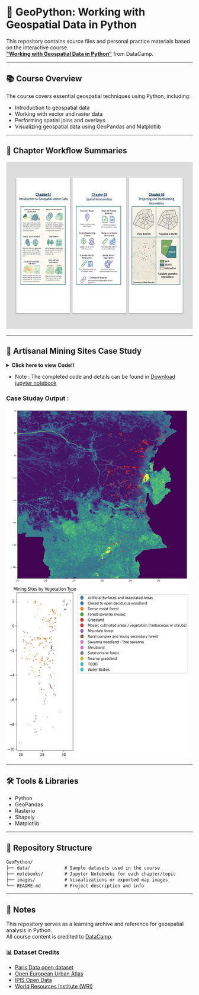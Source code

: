 # 🐍 GeoPython: Working with Geospatial Data in Python

This repository contains source files and personal practice materials based on the interactive course.   
**["Working with Geospatial Data in Python"](https://app.datacamp.com/learn/courses/working-with-geospatial-data-in-python)** from DataCamp.  

---

## 📚 Course Overview
The course covers essential geospatial techniques using Python, including:

- Introduction to geospatial data
- Working with vector and raster data
- Performing spatial joins and overlays
- Visualizing geospatial data using GeoPandas and Matplotlib

---

## 📖 Chapter Workflow Summaries

<img src="/images/Workflow.jpg" alt="Workflow" width="650" height="450"/>  

---


## 📖 Artisanal Mining Sites Case Study 



<details>
<summary><strong>Click here to view Code!!</strong></summary>

```python

## Import and explore the data

# Import GeoPandas and Matplotlib
import geopandas
import matplotlib.pyplot as plt

# Read the mining site data
mining_sites = geopandas.read_file("ipis_cod_mines.geojson")
national_parks = geopandas.read_file('cod_conservation.shp')

# Print the first rows and the CRS information
print(mining_sites.head(5))
print(mining_sites.crs)

print(national_parks.head(5))
print(national_parks.crs)
# Make a quick visualisation
mining_sites.plot()
national_parks.plot()
plt.show()


## Convert to common CRS and save to a file

# Plot the natural parks and mining site data
ax = national_parks.plot()
mining_sites.plot(ax=ax, color='red')
plt.show()

# Convert both datasets to UTM projection
mining_sites_utm = mining_sites.to_crs(epsg=32735)
national_parks_utm = national_parks.to_crs(epsg=32735)
# Plot the converted data again
ax = national_parks_utm.plot()
mining_sites_utm.plot(ax=ax, color='red')
plt.show()

# Write converted data to a file
mining_sites_utm.to_file("ipis_cod_mines_utm.gpkg", driver='GPKG')
national_parks_utm.to_file("cod_conservation_utm.shp", driver='ESRI Shapefile')


## Styling a multi-layered plot

# Plot of the parks and mining sites
ax = national_parks.plot(color='green')
mining_sites.plot(ax=ax, markersize=5, column = 'mineral', legend=True)
ax.set_axis_off()
plt.show()


## Buffer around a point

#set the  city of Goma as shape point
goma = Point(746989.5594829298,9816380.942287602)

# goma is a Point
print(type(goma))

# Create a buffer of 50km around Goma
goma_buffer = goma.buffer(50000)

# The buffer is a polygon
print(type(goma_buffer))


## Check how many sites are located within the buffer

mask = mining_sites.within(goma_buffer)
print(mask.sum())

# Calculate the area of national park within the buffer
intersections = national_parks.intersection(goma_buffer)
print(intersections.area.sum() / (1000**2))


## Mining sites within national parks

# Extract the single polygon for the Kahuzi-Biega National park
kahuzi = national_parks[national_parks['Name'] == "Kahuzi-Biega National park"].geometry.squeeze()

# Take a subset of the mining sites located within Kahuzi
sites_kahuzi = mining_sites[mining_sites.geometry.within(kahuzi)]
print(sites_kahuzi)

# Determine in which national park a mining site is located
sites_within_park = geopandas.sjoin(mining_sites, national_parks, op='within', how='inner')
print(sites_within_park.head())

# The number of mining sites in each national park
print(sites_within_park['Name'].count())


## Finding the name of the closest National Park

# Get the geometry of the first row
single_mine = mining_sites.geometry.loc[0]
# print(national_parks)

# Calculate the distance from each national park to this mine
dist = national_parks.geometry.distance(single_mine)

# The index of the minimal distance
idx = dist.idxmin()

# Access the name of the corresponding national park
closest_park = national_parks.loc[idx, 'Name']
print(closest_park)


## Applying a custom operation to each geometry

# Define a function that returns the closest national park

def closest_national_park(geom, national_parks):
    dist = national_parks.geometry.distance(geom)  # Cal from the mining site to all national parks
    idx = dist.idxmin()  # Find the index of the closest national park
    closest_park = national_parks.loc[idx, 'Name']
    return closest_park

# Call the function on single_mine
print(closest_national_park(single_mine, national_parks))

# Apply the function to all mining sites
mining_sites['closest_park'] = mining_sites.geometry.apply(closest_national_park,national_parks=national_parks)
print(mining_sites.head())

## Import and plot raster data

# Import the rasterio package
import rasterio

# Open the raster dataset
src = rasterio.open("central_africa_vegetation_map_foraf.tif")

# Import the plotting functionality of rasterio
import rasterio.plot

# Plot the raster layer with the mining sites
ax = rasterio.plot.show(src, cmap='terrain')
mining_sites.plot(ax=ax , color='red',markersize=1)
plt.show()


## Extract information from raster layer

# Import the rasterstats package
import rasterstats

# Extract the nearest value in the raster for all mining sites

vegetation_raster = "central_africa_vegetation_map_foraf.tif"
mining_sites['vegetation'] = rasterstats.point_query(mining_sites.geometry, vegetation_raster, interpolate='nearest')
print(mining_sites.head())

# Replace numeric vegation types codes with description
mining_sites['vegetation'] = mining_sites['vegetation'].replace(vegetation_types)

# Make a plot indicating the vegetation type
ax = mining_sites.plot(column='vegetation', legend=True,  markersize=1)
plt.show()

```
</details>  

- Note : The completed code and details can be found in [Download jupyter notebook](https://github.com/ChanikaJan/GeoPython/blob/d6827ce28f172dc7e651ee3b10be853ba6a542b7/notebooks)

### Case Studay Output :  

<img src="/images/FinalOutput01_CaseStudy.jpg?raw=true" alt="Workflow" width="500" height="470"/>  

<img src="/images/FinalOutput_CaseStudy.jpg?raw=true" alt="Workflow" width="500" height="470"/>  

---

## 🛠️ Tools & Libraries

- Python
- GeoPandas
- Rasterio
- Shapely
- Matplotlib

---

## 📁 Repository Structure

```plaintext
GeoPython/
├── data/             # Sample datasets used in the course
├── notebooks/        # Jupyter Notebooks for each chapter/topic
├── images/           # Visualizations or exported map images
└── README.md         # Project description and info
``` 

---

## 📌 Notes

This repository serves as a learning archive and reference for geospatial analysis in Python.  
All course content is credited to [DataCamp](https://www.datacamp.com/).  

### 📊 Dataset Credits

- [Paris Data open dataset](https://opendata.paris.fr/)
- [Open European Urban Atlas](https://land.copernicus.eu/en/products/urban-atlas)
- [IPIS Open Data](https://ipisresearch.be/home/maps-data/open-data/)
- [World Resources Institute (WRI)](https://www.wri.org/)




